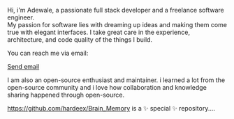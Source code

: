Hi, i'm Adewale, a passionate  full stack developer and a freelance software engineer.  
My passion for software lies with dreaming up ideas and making them come true with elegant interfaces. I take great care in the experience, 
architecture, and code quality of the things I build.

You can reach me via email:
<p><a href="mailto:jamiuadewaleyusuf@gmail.com">Send email</a></p>

I am also an open-source enthusiast and maintainer. i learned a lot from the open-source community and i love how collaboration and knowledge 
sharing happened through open-source.

https://github.com/hardeex/Brain_Memory is a ✨ special ✨ repository....
